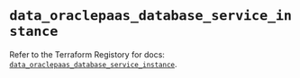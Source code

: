 # `data_oraclepaas_database_service_instance`

Refer to the Terraform Registory for docs: [`data_oraclepaas_database_service_instance`](https://registry.terraform.io/providers/hashicorp/oraclepaas/1.5.3/docs/data-sources/database_service_instance).
